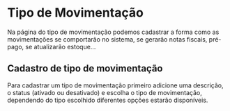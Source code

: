 # Tipo de Movimentação

Na página do tipo de movimentação podemos cadastrar a forma como as movimentações se comportarão no sistema, se gerarão notas fiscais, pré-pago, se atualizarão estoque...

## Cadastro de tipo de movimentação

Para cadastrar um tipo de movimentação primeiro adicione uma descrição, o status \(ativado ou desativado\) e escolha o tipo de movimentação, dependendo do tipo escolhido diferentes opções estarão disponíveis.

